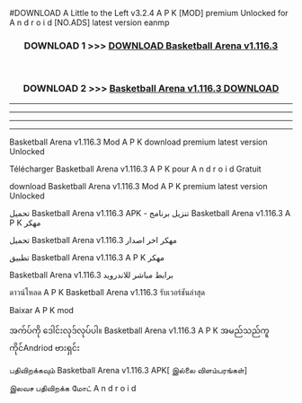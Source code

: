 #DOWNLOAD A Little to the Left v3.2.4 A P K [MOD] premium Unlocked for A n d r o i d [NO.ADS] latest version eanmp 



<div align="center">

<h3>DOWNLOAD 1 >>> <a href="https://downloadmod1.web.app/?judul=Basketball Arena v1.116.3">DOWNLOAD Basketball Arena v1.116.3</a></h3><br>

<h3>DOWNLOAD 2 >>> <a href="https://downloadmod1.web.app/?judul=Basketball Arena v1.116.3">Basketball Arena v1.116.3 DOWNLOAD </a></h3>

</div>


----------------------------------------------------------

----------------------------------------------------------

----------------------------------------------------------

----------------------------------------------------------


Basketball Arena v1.116.3 Mod A P K download premium latest version Unlocked

Télécharger Basketball Arena v1.116.3 A P K pour A n d r o i d Gratuit

download Basketball Arena v1.116.3 Mod A P K premium latest version Unlocked

تحميل Basketball Arena v1.116.3 APK - تنزيل برنامج Basketball Arena v1.116.3 A P K مهكر

تحميل Basketball Arena v1.116.3 مهكر اخر اصدار

تطبيق Basketball Arena v1.116.3 A P K مهكر

Basketball Arena v1.116.3 برابط مباشر للاندرويد

ดาวน์โหลด A P K Basketball Arena v1.116.3 รับเวอร์ชันล่าสุด

Baixar A P K mod

အက်ပ်ကို ဒေါင်းလုဒ်လုပ်ပါ။ Basketball Arena v1.116.3 A P K အမည်သည်ကူကိုင်Andriod ဗားရှင်း

பதிவிறக்கவும் Basketball Arena v1.116.3 APK[ இல்லை விளம்பரங்கள்] 
 
இலவச பதிவிறக்க மோட் A n d r o i d



